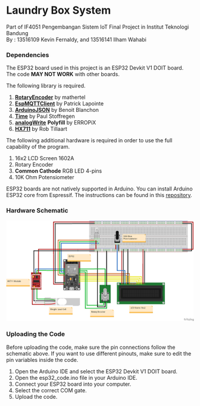 # Laundry Box System
Part of IF4051 Pengembangan Sistem IoT Final Project in Institut Teknologi Bandung<br>
By : 13516109 Kevin Fernaldy, and 13516141 Ilham Wahabi

### Dependencies
The ESP32 board used in this project is an ESP32 Devkit V1 DOIT board. The code **MAY NOT WORK** with other boards.

The following library is required.
1. [**RotaryEncoder**](https://github.com/mathertel/RotaryEncoder) by mathertel
2. [**EspMQTTClient**](https://github.com/plapointe6/EspMQTTClient) by Patrick Lapointe
3. [**ArduinoJSON**](https://arduinojson.org) by Benoit Blanchon
4. [**Time**](https://github.com/PaulStoffregen/Time) by Paul Stoffregen
5. [**analogWrite**](https://github.com/ERROPiX/ESP32_AnalogWrite) **Polyfill** by ERROPiX
6. [**HX711**](https://github.com/RobTillaart/HX711) by Rob Tillaart

The following additional hardware is required in order to use the full capability of the program.
1. 16x2 LCD Screen 1602A
2. Rotary Encoder
3. **Common Cathode** RGB LED 4-pins
4. 10K Ohm Potensiometer

ESP32 boards are not natively supported in Arduino. You can install Arduino ESP32 core from Espressif. The instructions can be found in this [repository](https://github.com/espressif/arduino-esp32).

### Hardware Schematic
<img src="img/hardware_schematic.png" alt="Hardware Schematic" width="700"/>

### Uploading the Code
Before uploading the code, make sure the pin connections follow the schematic above. If you want to use different pinouts, make sure to edit the pin variables inside the code.
1. Open the Arduino IDE and select the ESP32 Devkit V1 DOIT board.
2. Open the esp32_code.ino file in your Arduino IDE.
3. Connect your ESP32 board into your computer.
4. Select the correct COM gate.
5. Upload the code.
